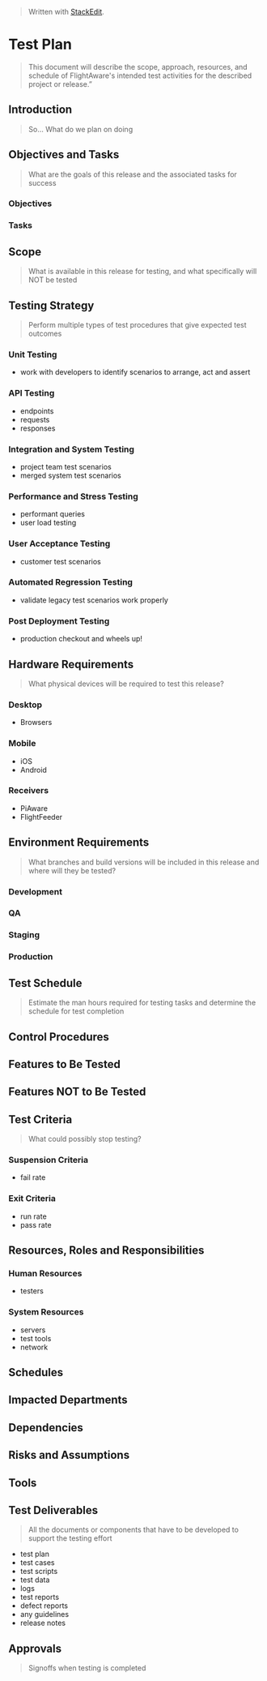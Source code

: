 
> Written with [StackEdit](https://stackedit.io/).

# Test Plan
> This document will describe the scope, approach, resources, and schedule of FlightAware's intended test activities for the described project or release.”
## Introduction
> So... What do we plan on doing
## Objectives and Tasks
> What are the goals of this release and the associated tasks for success
### Objectives
### Tasks
## Scope
> What is available in this release for testing, and what specifically will NOT be tested
## Testing Strategy
> Perform multiple types of test procedures that give expected test outcomes
### Unit Testing
- work with developers to identify scenarios to arrange, act and assert
### API Testing
- endpoints
- requests
- responses
### Integration and System Testing
- project team test scenarios
- merged system test scenarios
### Performance and Stress Testing
- performant queries
- user load testing
### User Acceptance Testing
- customer test scenarios
### Automated Regression Testing
- validate legacy test scenarios work properly
### Post Deployment Testing
- production checkout and wheels up!
## Hardware Requirements
> What physical devices will be required to test this release?
### Desktop
- Browsers
### Mobile
- iOS
- Android
### Receivers
- PiAware
- FlightFeeder
## Environment Requirements
> What branches and build versions will be included in this release and where will they be tested?
### Development
### QA
### Staging
### Production
## Test Schedule
> Estimate the man hours required for testing tasks and determine the schedule for test completion
## Control Procedures
## Features to Be Tested
## Features NOT to Be Tested
## Test Criteria
> What could possibly stop testing?
### Suspension Criteria
- fail rate
### Exit Criteria
- run rate
- pass rate
## Resources, Roles and Responsibilities
### Human Resources
- testers
### System Resources
- servers
- test tools
- network
## Schedules
## Impacted Departments
## Dependencies
## Risks and Assumptions
## Tools
## Test Deliverables
> All the documents or components that have to be developed to support the testing effort
- test plan
- test cases
- test scripts
- test data
- logs
- test reports
- defect reports
- any guidelines
- release notes
## Approvals
> Signoffs when testing is completed



<!--stackedit_data:
eyJoaXN0b3J5IjpbMTUxNzMxNzA2NSwxMDUzMzU4MjY5LDEzMT
YxMzE4MTQsLTIzNjEzNjk1MywxNTg1MTEyNjU3LDE2MTM2ODE0
MDMsNzMwOTk4MTE2XX0=
-->